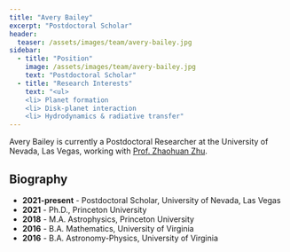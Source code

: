 ```yaml
---
title: "Avery Bailey"
excerpt: "Postdoctoral Scholar"
header:
  teaser: /assets/images/team/avery-bailey.jpg
sidebar:
  - title: "Position"
    image: /assets/images/team/avery-bailey.jpg
    text: "Postdoctoral Scholar"
  - title: "Research Interests"
    text: "<ul>
    <li> Planet formation
    <li> Disk-planet interaction
    <li> Hydrodynamics & radiative transfer"
---
```


Avery Bailey is currently a Postdoctoral Researcher at the University of Nevada, Las Vegas,
working with [Prof. Zhaohuan Zhu](team/zhaohuan-zhu).

## Biography
- __2021-present__ - Postdoctoral Scholar, University of Nevada, Las Vegas
- __2021__ - Ph.D., Princeton University
- __2018__ - M.A. Astrophysics, Princeton University
- __2016__ - B.A. Mathematics, University of Virginia
- __2016__ - B.A. Astronomy-Physics, University of Virginia
